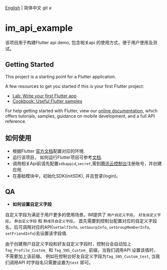 [English](./README_EN.md) | 简体中文
git a
# im_api_example
该项目用于构建Flutter api demo, 包含相关api 的使用方式，便于用户使用及测试。

## Getting Started

This project is a starting point for a Flutter application.

A few resources to get you started if this is your first Flutter project:

- [Lab: Write your first Flutter app](https://flutter.dev/docs/get-started/codelab)
- [Cookbook: Useful Flutter samples](https://flutter.dev/docs/cookbook)

For help getting started with Flutter, view our
[online documentation](https://flutter.dev/docs), which offers tutorials,
samples, guidance on mobile development, and a full API reference.

## 如何使用
- 根据Flutter [官方文档](https://flutter.dev/docs/get-started/install)配置对应的环境.
- 运行该项目， 如何运行Flutter项目可参考[文档](https://flutter.dev/docs/get-started/codelab).
- 调用相关Api前请先配置`sdkappid`,`secret`,需到[腾讯云控制台](https://cloud.tencent.com/product/im)注册账号，并创建应用.
- 在基础模块中，初始化SDK(initSDK), 并且登录(login)。

## QA
- **如何设置自定义字段**

自定义字段为满足于用户更多的使用场景。IM提供了 `用户自定义字段`， `好友自定义字段`， `群自定义字段` 和 `群成员自定义字段`， 首先需要到控制台配置对应的自定义字段名，后可调用对应的API(`setSelfInfo`, `setGourpInfo`, `setGroupMemberInfo`, `setFriendInfo`)去设置该字段值.

由于创建用户自定义字段和好友自定义字段时，控制台会自动加上 `Tag_Profile_Custom_` 和 `Tag_SNS_Custom_` 前缀，当我们调用API 设置该值时，不需要加上该前缀。 例如在控制台好友自定义字段为`Tag_SNS_Custom_test`, 当我们调用API 时字段名只需要设置为`test` 即可。

